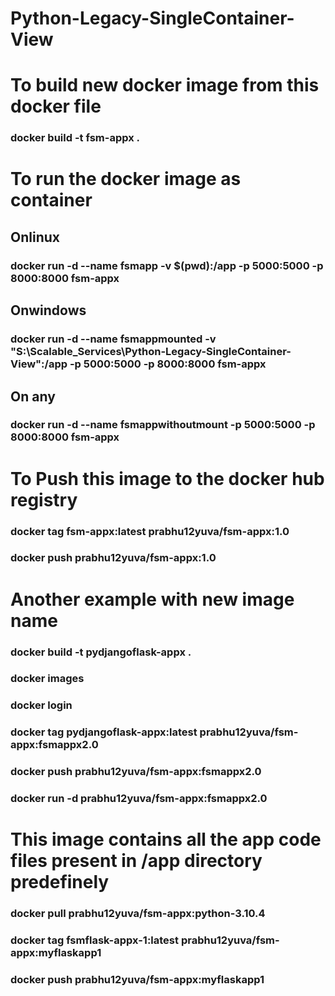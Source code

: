 # Python-Legacy-SingleContainer-View


# To build new docker image from this docker file
### docker build -t fsm-appx .
# To run the docker image as container
## Onlinux
### docker run -d --name fsmapp -v $(pwd):/app -p 5000:5000 -p 8000:8000  fsm-appx
## Onwindows
### docker run -d --name fsmappmounted -v "S:\Scalable_Services\Python-Legacy-SingleContainer-View":/app -p 5000:5000 -p 8000:8000 fsm-appx
## On any
### docker run -d --name fsmappwithoutmount  -p 5000:5000 -p 8000:8000  fsm-appx

# To Push this image to the docker hub registry
### docker tag fsm-appx:latest prabhu12yuva/fsm-appx:1.0
### docker push prabhu12yuva/fsm-appx:1.0

# Another example with new image name
### docker build -t pydjangoflask-appx .
### docker images
### docker login
### docker tag pydjangoflask-appx:latest prabhu12yuva/fsm-appx:fsmappx2.0
### docker push prabhu12yuva/fsm-appx:fsmappx2.0
### docker run -d prabhu12yuva/fsm-appx:fsmappx2.0
# This image contains all the app code files present in /app directory predefinely
### docker pull prabhu12yuva/fsm-appx:python-3.10.4

### docker tag fsmflask-appx-1:latest prabhu12yuva/fsm-appx:myflaskapp1
### docker push prabhu12yuva/fsm-appx:myflaskapp1